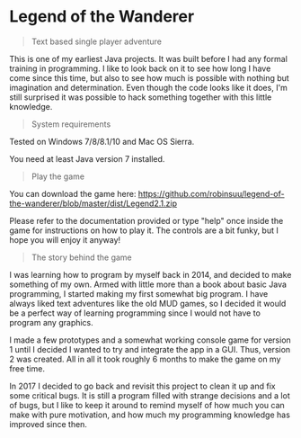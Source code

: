 # Legend of the Wanderer
> Text based single player adventure

This is one of my earliest Java projects. It was built before I had any formal training in programming. I like to look back on it to see how long I have come since this time, but also to see how much is possible with nothing but imagination and determination. Even though the code looks like it does, I'm still surprised it was possible to hack something together with this little knowledge.

> System requirements

Tested on Windows 7/8/8.1/10 and Mac OS Sierra.

You need at least Java version 7 installed.

> Play the game

You can download the game here: https://github.com/robinsuu/legend-of-the-wanderer/blob/master/dist/Legend2.1.zip

Please refer to the documentation provided or type "help" once inside the game for instructions on how to play it. The controls are a bit funky, but I hope you will enjoy it anyway!

> The story behind the game

I was learning how to program by myself back in 2014, and decided to make something of my own. Armed with little more than a book about basic Java programming, I started making my first somewhat big program. I have always liked text adventures like the old MUD games, so I decided it would be a perfect way of learning programming since I would not have to program any graphics.

I made a few prototypes and a somewhat working console game for version 1 until I decided I wanted to try and integrate the app in a GUI. Thus, version 2 was created. All in all it took roughly 6 months to make the game on my free time.

In 2017 I decided to go back and revisit this project to clean it up and fix some critical bugs. It is still a program filled with strange decisions and a lot of bugs, but I like to keep it around to remind myself of how much you can make with pure motivation, and how much my programming knowledge has improved since then.
